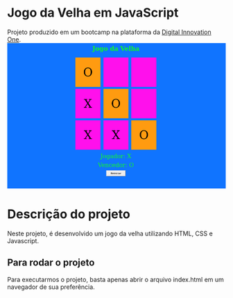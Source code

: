 # Jogo da Velha em JavaScript

Projeto produzido em um bootcamp na plataforma da [Digital Innovation One](https://digitalinnovation.one).
![screenshot](screenshot.png?raw=true 'screenshot')

# Descrição do projeto

Neste projeto, é desenvolvido um jogo da velha utilizando HTML, CSS e Javascript.

## Para rodar o projeto

Para executarmos o projeto, basta apenas abrir o arquivo index.html em um navegador de sua preferência.
